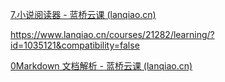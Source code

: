 [7.小说阅读器 - 蓝桥云课 (lanqiao.cn)](https://www.lanqiao.cn/problems/8726/learning/?contest_id=172)

https://www.lanqiao.cn/courses/21282/learning/?id=1035121&compatibility=false

[0Markdown 文档解析 - 蓝桥云课 (lanqiao.cn)](https://www.lanqiao.cn/problems/5142/learning/?page=1&first_category_id=2&second_category_id=11&sort=difficulty&asc=0)

